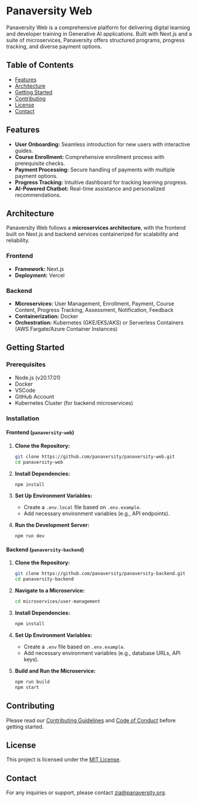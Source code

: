# Panaversity Web

Panaversity Web is a comprehensive platform for delivering digital learning and developer training in Generative AI applications. Built with Next.js and a suite of microservices, Panaversity offers structured programs, progress tracking, and diverse payment options.

## Table of Contents

- [Features](#features)
- [Architecture](#architecture)
- [Getting Started](#getting-started)
- [Contributing](#contributing)
- [License](#license)
- [Contact](#contact)

## Features

- **User Onboarding:** Seamless introduction for new users with interactive guides.
- **Course Enrollment:** Comprehensive enrollment process with prerequisite checks.
- **Payment Processing:** Secure handling of payments with multiple payment options.
- **Progress Tracking:** Intuitive dashboard for tracking learning progress.
- **AI-Powered Chatbot:** Real-time assistance and personalized recommendations.

## Architecture

Panaversity Web follows a **microservices architecture**, with the frontend built on Next.js and backend services containerized for scalability and reliability.

### Frontend

- **Framework:** Next.js
- **Deployment:** Vercel

### Backend

- **Microservices:** User Management, Enrollment, Payment, Course Content, Progress Tracking, Assessment, Notification, Feedback
- **Containerization:** Docker
- **Orchestration:** Kubernetes (GKE/EKS/AKS) or Serverless Containers (AWS Fargate/Azure Container Instances)

## Getting Started

### Prerequisites

- Node.js (v20.17.01)
- Docker
- VSCode
- GitHub Account
- Kubernetes Cluster (for backend microservices)

### Installation

#### Frontend (`panaversity-web`)

1. **Clone the Repository:**
   ```bash
   git clone https://github.com/panaversity/panaversity-web.git
   cd panaversity-web
   ```

2. **Install Dependencies:**
   ```bash
   npm install
   ```

3. **Set Up Environment Variables:**
   - Create a `.env.local` file based on `.env.example`.
   - Add necessary environment variables (e.g., API endpoints).

4. **Run the Development Server:**
   ```bash
   npm run dev
   ```

#### Backend (`panaversity-backend`)

1. **Clone the Repository:**
   ```bash
   git clone https://github.com/panaversity/panaversity-backend.git
   cd panaversity-backend
   ```

2. **Navigate to a Microservice:**
   ```bash
   cd microservices/user-management
   ```

3. **Install Dependencies:**
   ```bash
   npm install
   ```

4. **Set Up Environment Variables:**
   - Create a `.env` file based on `.env.example`.
   - Add necessary environment variables (e.g., database URLs, API keys).

5. **Build and Run the Microservice:**
   ```bash
   npm run build
   npm start
   ```

## Contributing

Please read our [Contributing Guidelines](CONTRIBUTING.md) and [Code of Conduct](CODE_OF_CONDUCT.md) before getting started.

## License

This project is licensed under the [MIT License](LICENSE).

## Contact

For any inquiries or support, please contact [zia@panaversity.org](mailto:zia@panaversity.org).
```

